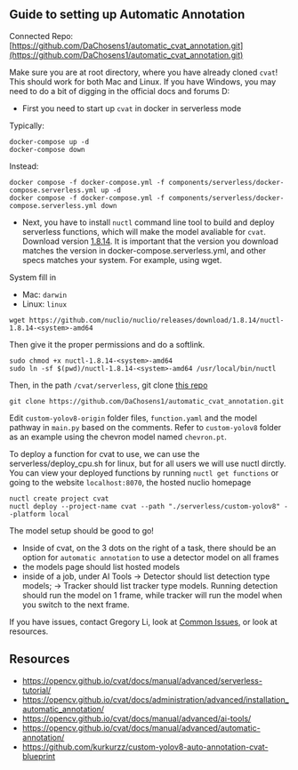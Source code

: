 ## Guide to setting up Automatic Annotation
Connected Repo: [https://github.com/DaChosens1/automatic_cvat_annotation.git](https://github.com/DaChosens1/automatic_cvat_annotation.git)

Make sure you are at root directory, where you have already cloned `cvat`! This should work for both Mac and Linux. If you have Windows, you may need to do a bit of digging in the official docs and forums D:

- First you need to start up `cvat` in docker in serverless mode

Typically:
```
docker-compose up -d
docker-compose down
```
Instead:
```
docker compose -f docker-compose.yml -f components/serverless/docker-compose.serverless.yml up -d
docker compose -f docker-compose.yml -f components/serverless/docker-compose.serverless.yml down
```
- Next, you have to install `nuctl` command line tool to build and deploy serverless functions, which will make the model avaliable for `cvat`. Download version [1.8.14](https://github.com/nuclio/nuclio/releases/tag/1.8.14). It is important that the version you download matches the version in docker-compose.serverless.yml, and other specs matches your system. For example, using wget.

System fill in
- Mac: `darwin`
- Linux: `linux`
```
wget https://github.com/nuclio/nuclio/releases/download/1.8.14/nuctl-1.8.14-<system>-amd64
```
Then give it the proper permissions and do a softlink.
```
sudo chmod +x nuctl-1.8.14-<system>-amd64
sudo ln -sf $(pwd)/nuctl-1.8.14-<system>-amd64 /usr/local/bin/nuctl
```

Then, in the path `/cvat/serverless`, git clone [this repo](https://github.com/DaChosens1/automatic_cvat_annotation.git)
```
git clone https://github.com/DaChosens1/automatic_cvat_annotation.git
```

Edit `custom-yolov8-origin` folder files, `function.yaml` and the model pathway in `main.py` based on the comments. Refer to `custom-yolov8` folder as an example using the chevron model named `chevron.pt`.

To deploy a function for cvat to use, we can use the serverless/deploy_cpu.sh for linux, but for all users we will use nuctl dirctly. You can view your deployed functions by running `nuctl get functions` or going to the website `localhost:8070`, the hosted nuclio homepage
```
nuctl create project cvat
nuctl deploy --project-name cvat --path "./serverless/custom-yolov8" --platform local
```

The model setup should be good to go! 
- Inside of cvat, on the 3 dots on the right of a task, there should be an option for `automatic annotation` to use a detector model on all frames
- the models page should list hosted models
- inside of a job, under AI Tools -> Detector should list detection type models; -> Tracker should list tracker type models. Running detection should run the model on 1 frame, while tracker will run the model when you switch to the next frame.

If you have issues, contact Gregory Li, look at [Common Issues](https://github.com/DaChosens1/automatic_cvat_annotation/blob/DaChosens1-patch-1/COMMON_ISSUES.md), or look at resources.

## Resources
- https://opencv.github.io/cvat/docs/manual/advanced/serverless-tutorial/
- https://opencv.github.io/cvat/docs/administration/advanced/installation_automatic_annotation/
- https://opencv.github.io/cvat/docs/manual/advanced/ai-tools/
- https://opencv.github.io/cvat/docs/manual/advanced/automatic-annotation/
- https://github.com/kurkurzz/custom-yolov8-auto-annotation-cvat-blueprint
